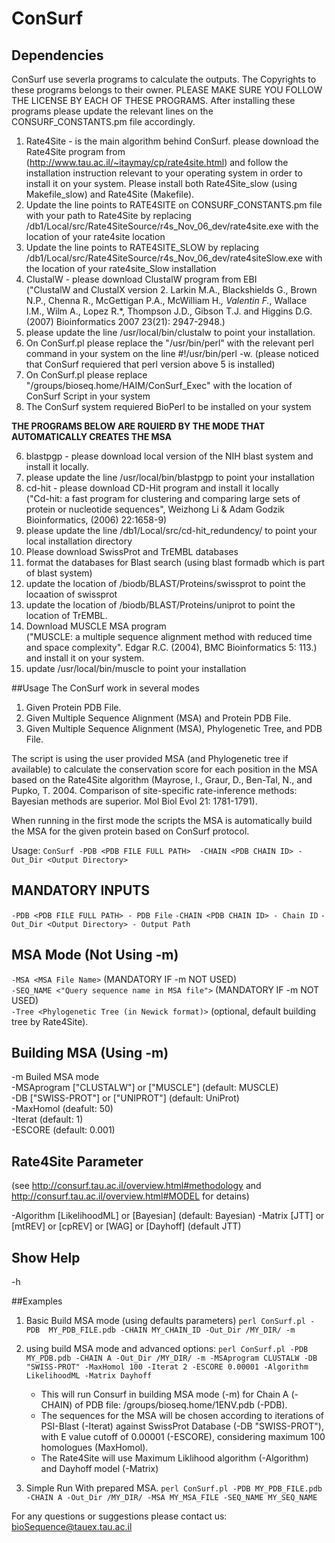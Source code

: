 # ConSurf

## Dependencies 
ConSurf use severla programs to calculate the outputs. The Copyrights to these programs belongs to their owner. PLEASE MAKE SURE YOU FOLLOW THE LICENSE BY EACH OF THESE PROGRAMS. After installing these programs please update the relevant lines on the CONSURF_CONSTANTS.pm file accordingly. 
 
1. Rate4Site - is the main algorithm behind ConSurf. please download the Rate4Site program from (http://www.tau.ac.il/~itaymay/cp/rate4site.html) and follow the installation instruction relevant to your operating system in order to install it on your system. Please install both Rate4Site_slow (using Makefile_slow) and Rate4Site (Makefile).
  1. Update the line points to RATE4SITE on CONSURF_CONSTANTS.pm file with your path to Rate4Site by replacing /db1/Local/src/Rate4SiteSource/r4s_Nov_06_dev/rate4site.exe with the location of your rate4site location
 2. Update the line points to RATE4SITE_SLOW by replacing /db1/Local/src/Rate4SiteSource/r4s_Nov_06_dev/rate4siteSlow.exe with the location of your rate4site_Slow installation
2. ClustalW - please download ClustalW program from EBI  
("ClustalW and ClustalX version 2. Larkin M.A., Blackshields G., Brown N.P., Chenna R., McGettigan P.A., McWilliam H.*, Valentin F.*, Wallace I.M., Wilm A., Lopez R.*, Thompson J.D., Gibson T.J. and Higgins D.G. (2007) Bioinformatics 2007 23(21): 2947-2948.)
 2. please update the line /usr/local/bin/clustalw to point your installation.
3. On ConSurf.pl please replace the "/usr/bin/perl" with the relevant perl command in your system on the line #!/usr/bin/perl -w. (please noticed that ConSurf requiered that perl version above 5 is installed)
4. On ConSurf.pl please replace "/groups/bioseq.home/HAIM/ConSurf_Exec" with the location of ConSurf Script in your system
5. The ConSurf system requiered BioPerl to be installed on your system

**THE PROGRAMS BELOW ARE RQUIERD BY THE MODE THAT AUTOMATICALLY CREATES THE MSA**

6. blastpgp - please download local version of the NIH blast system and install it locally.
 1. please update the line /usr/local/bin/blastpgp to point your installation
7. cd-hit - please download CD-Hit program and install it locally  
("Cd-hit: a fast program for clustering and comparing large sets of protein or nucleotide sequences", Weizhong Li & Adam Godzik Bioinformatics, (2006) 22:1658-9)
 1. please update the line /db1/Local/src/cd-hit_redundency/ to point your local installation directory
8. Please download SwissProt and TrEMBL databases
 1. format the databases for Blast search (using blast formadb which is part of blast system)
 2. update the location of /biodb/BLAST/Proteins/swissprot to point the locaation of swissprot
 3. update the location of /biodb/BLAST/Proteins/uniprot to point the location of TrEMBL.
9. Download MUSCLE MSA program  
("MUSCLE: a multiple sequence alignment method with reduced time and space complexity". Edgar R.C. (2004), BMC Bioinformatics 5: 113.) and install it on your system.
 1. update /usr/local/bin/muscle to point your installation
	
	
##Usage
The ConSurf work in several modes

1. Given Protein PDB File.
2. Given Multiple Sequence Alignment (MSA) and Protein PDB File.
3. Given Multiple Sequence Alignment (MSA), Phylogenetic Tree, and PDB File.

The script is using the user provided MSA (and Phylogenetic tree if available) to calculate the conservation score for each position in the MSA based on the Rate4Site algorithm (Mayrose, I., Graur, D., Ben-Tal, N., and Pupko, T. 2004. Comparison of site-specific rate-inference methods: Bayesian methods are superior. Mol Biol Evol 21: 1781-1791).

When running in the first mode the scripts the MSA is automatically build the MSA for the given protein based on ConSurf protocol.

Usage: `ConSurf -PDB <PDB FILE FULL PATH>  -CHAIN <PDB CHAIN ID> -Out_Dir <Output Directory>`


## MANDATORY INPUTS
`-PDB <PDB FILE FULL PATH> - PDB File`
`-CHAIN <PDB CHAIN ID> - Chain ID`
`-Out_Dir <Output Directory> - Output Path`

## MSA Mode (Not Using -m)

`-MSA <MSA File Name>`	(MANDATORY IF -m NOT USED)  
`-SEQ_NAME <"Query sequence name in MSA file">`  (MANDATORY IF -m NOT USED)  
`-Tree <Phylogenetic Tree (in Newick format)>` (optional, default building tree by Rate4Site).

## Building MSA (Using -m)
-m Builed MSA mode  
-MSAprogram ["CLUSTALW"] or ["MUSCLE"] (default: MUSCLE)	  
-DB ["SWISS-PROT"] or ["UNIPROT"] (default: UniProt)  
-MaxHomol <Max Number of Homologs to use for ConSurf Calculation> (deafult: 50)  
-Iterat <Number of PsiBlast iterataion> (default: 1)  
-ESCORE <Minimal E-value cutoff for Blast search> (default: 0.001)
	

## Rate4Site Parameter 
(see http://consurf.tau.ac.il/overview.html#methodology and http://consurf.tau.ac.il/overview.html#MODEL for detains)

-Algorithm [LikelihoodML] or [Bayesian] (default: Bayesian)
-Matrix [JTT] or [mtREV] or [cpREV] or [WAG] or [Dayhoff] (default JTT)

## Show Help
-h

##Examples
1. Basic Build MSA mode (using defaults parameters) 
	`perl ConSurf.pl -PDB  MY_PDB_FILE.pdb -CHAIN MY_CHAIN_ID -Out_Dir /MY_DIR/ -m`
2. using build MSA mode and advanced options: 
	`perl ConSurf.pl -PDB MY_PDB.pdb -CHAIN A -Out_Dir /MY_DIR/ -m -MSAprogram CLUSTALW -DB "SWISS-PROT" -MaxHomol 100 -Iterat 2 -ESCORE 0.00001 -Algorithm LikelihoodML -Matrix Dayhoff`  
	- This will run Consurf in building MSA mode (-m) for Chain A (-CHAIN) of PDB file: /groups/bioseq.home/1ENV.pdb (-PDB).  
	- The sequences for the MSA will be chosen according to iterations of PSI-Blast (-Iterat) against SwissProt Database (-DB "SWISS-PROT"), with E value cutoff of 0.00001 (-ESCORE), considering maximum 100 homologues (MaxHomol).  
	- The Rate4Site will use Maximum Liklihood algorithm (-Algorithm) and Dayhoff model (-Matrix)

3. Simple Run With prepared MSA. 
	`perl ConSurf.pl -PDB MY_PDB_FILE.pdb -CHAIN A -Out_Dir /MY_DIR/ -MSA MY_MSA_FILE -SEQ_NAME MY_SEQ_NAME`

For any questions or suggestions please contact us: bioSequence@tauex.tau.ac.il